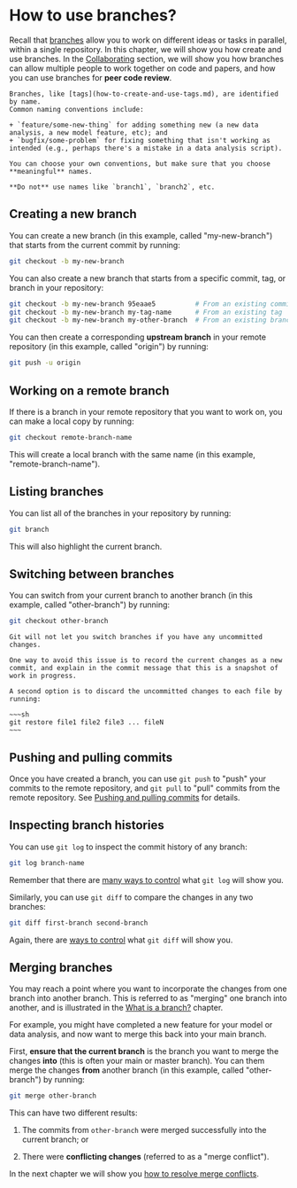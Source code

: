 # How to use branches?

Recall that [branches](../version-control/what-is-a-branch.md) allow you to work on different ideas or tasks in parallel, within a single repository.
In this chapter, we will show you how create and use branches.
In the [Collaborating](../collaborating/) section, we will show you how branches can allow multiple people to work together on code and papers, and how you can use branches for **peer code review**.

```admonish info
Branches, like [tags](how-to-create-and-use-tags.md), are identified by name.
Common naming conventions include:

+ `feature/some-new-thing` for adding something new (a new data analysis, a new model feature, etc); and
+ `bugfix/some-problem` for fixing something that isn't working as intended (e.g., perhaps there's a mistake in a data analysis script).

You can choose your own conventions, but make sure that you choose **meaningful** names.

**Do not** use names like `branch1`, `branch2`, etc.
```

## Creating a new branch

You can create a new branch (in this example, called "my-new-branch") that starts from the current commit by running:

```sh
git checkout -b my-new-branch
```

You can also create a new branch that starts from a specific commit, tag, or branch in your repository:

```sh
git checkout -b my-new-branch 95eaae5          # From an existing commit
git checkout -b my-new-branch my-tag-name      # From an existing tag
git checkout -b my-new-branch my-other-branch  # From an existing branch
```

You can then create a corresponding **upstream branch** in your remote repository (in this example, called "origin") by running:

```sh
git push -u origin
```

## Working on a remote branch

If there is a branch in your remote repository that you want to work on, you can make a local copy by running:

```sh
git checkout remote-branch-name
```

This will create a local branch with the same name (in this example, "remote-branch-name").

## Listing branches

You can list all of the branches in your repository by running:

```sh
git branch
```

This will also highlight the current branch.

## Switching between branches

You can switch from your current branch to another branch (in this example, called "other-branch") by running:

```sh
git checkout other-branch
```

```admonish info
Git will not let you switch branches if you have any uncommitted changes.

One way to avoid this issue is to record the current changes as a new commit, and explain in the commit message that this is a snapshot of work in progress.

A second option is to discard the uncommitted changes to each file by running:

~~~sh
git restore file1 file2 file3 ... fileN
~~~
```

## Pushing and pulling commits

Once you have created a branch, you can use `git push` to "push" your commits to the remote repository, and `git pull` to "pull" commits from the remote repository.
See [Pushing and pulling commits](pushing-and-pulling-commits.md) for details.

## Inspecting branch histories

You can use `git log` to inspect the commit history of any branch:

```sh
git log branch-name
```

Remember that there are [many ways to control](inspecting-your-history.md) what `git log` will show you.

Similarly, you can use `git diff` to compare the changes in any two branches:

```sh
git diff first-branch second-branch
```

Again, there are [ways to control](inspecting-your-history.md) what `git diff` will show you.

## Merging branches

You may reach a point where you want to incorporate the changes from one branch into another branch.
This is referred to as "merging" one branch into another, and is illustrated in the [What is a branch?](../version-control/what-is-a-branch.md) chapter.

For example, you might have completed a new feature for your model or data analysis, and now want to merge this back into your main branch.

First, **ensure that the current branch** is the branch you want to merge the changes **into** (this is often your main or master branch).
You can them merge the changes **from** another branch (in this example, called "other-branch") by running:

```sh
git merge other-branch
```

This can have two different results:

1. The commits from `other-branch` were merged successfully into the current branch; or

2. There were **conflicting changes** (referred to as a "merge conflict").

In the next chapter we will show you [how to resolve merge conflicts](how-to-resolve-merge-conflicts.md).
